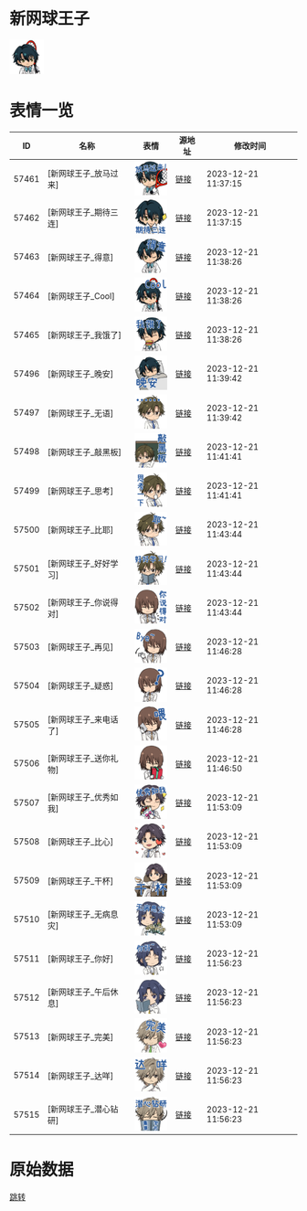 # 新网球王子

<img src="./cover.png" height="60" alt="cover" />

# 表情一览

|ID|名称|表情|源地址|修改时间|
|----|----|----|----|----|
|57461|[新网球王子_放马过来]|<img src="./pic/057461_%5B新网球王子_放马过来%5D.png" height="60" alt="放马过来"/>|[链接](https://i0.hdslb.com/bfs/emote/81dabe43cdcbdcd6fba7eece5866cf8629f592e0.png)|2023-12-21 11:37:15|
|57462|[新网球王子_期待三连]|<img src="./pic/057462_%5B新网球王子_期待三连%5D.png" height="60" alt="期待三连"/>|[链接](https://i0.hdslb.com/bfs/emote/619592b64b9d33399d322c694288b49fef38e8af.png)|2023-12-21 11:37:15|
|57463|[新网球王子_得意]|<img src="./pic/057463_%5B新网球王子_得意%5D.png" height="60" alt="得意"/>|[链接](https://i0.hdslb.com/bfs/emote/af97ce0dfc9d9a5eaf0913b080deb24651d78f04.png)|2023-12-21 11:38:26|
|57464|[新网球王子_Cool]|<img src="./pic/057464_%5B新网球王子_Cool%5D.png" height="60" alt="Cool"/>|[链接](https://i0.hdslb.com/bfs/emote/fa0f5d6285e6aa6dc77017ee0e52fbb71f2a1414.png)|2023-12-21 11:38:26|
|57465|[新网球王子_我饿了]|<img src="./pic/057465_%5B新网球王子_我饿了%5D.png" height="60" alt="我饿了"/>|[链接](https://i0.hdslb.com/bfs/emote/26ddf2696fa6d2872826065fbc88d1f34bbcf179.png)|2023-12-21 11:38:26|
|57496|[新网球王子_晚安]|<img src="./pic/057496_%5B新网球王子_晚安%5D.png" height="60" alt="晚安"/>|[链接](https://i0.hdslb.com/bfs/emote/2f3e1b0a8b84403f4c9408980f0da619a787305f.png)|2023-12-21 11:39:42|
|57497|[新网球王子_无语]|<img src="./pic/057497_%5B新网球王子_无语%5D.png" height="60" alt="无语"/>|[链接](https://i0.hdslb.com/bfs/emote/e9ef02f63cf4415d7571c58984fb223330d0035c.png)|2023-12-21 11:39:42|
|57498|[新网球王子_敲黑板]|<img src="./pic/057498_%5B新网球王子_敲黑板%5D.png" height="60" alt="敲黑板"/>|[链接](https://i0.hdslb.com/bfs/emote/e281f6e8b0d6557cc40a48045f7f8a5e1cfb1c0f.png)|2023-12-21 11:41:41|
|57499|[新网球王子_思考]|<img src="./pic/057499_%5B新网球王子_思考%5D.png" height="60" alt="思考"/>|[链接](https://i0.hdslb.com/bfs/emote/ac6fb55278f512519908131e456234e264fb73d0.png)|2023-12-21 11:41:41|
|57500|[新网球王子_比耶]|<img src="./pic/057500_%5B新网球王子_比耶%5D.png" height="60" alt="比耶"/>|[链接](https://i0.hdslb.com/bfs/emote/a00744840c08d2279e4da2f0bf094d6086cf366e.png)|2023-12-21 11:43:44|
|57501|[新网球王子_好好学习]|<img src="./pic/057501_%5B新网球王子_好好学习%5D.png" height="60" alt="好好学习"/>|[链接](https://i0.hdslb.com/bfs/emote/c8b7e561cb974135ab8ef9fb4baa9282107c11ac.png)|2023-12-21 11:43:44|
|57502|[新网球王子_你说得对]|<img src="./pic/057502_%5B新网球王子_你说得对%5D.png" height="60" alt="你说得对"/>|[链接](https://i0.hdslb.com/bfs/emote/4afc8af96644391599f812083d5d93c7739922e8.png)|2023-12-21 11:43:44|
|57503|[新网球王子_再见]|<img src="./pic/057503_%5B新网球王子_再见%5D.png" height="60" alt="再见"/>|[链接](https://i0.hdslb.com/bfs/emote/5736776a572f1d029dbb85ff7469a48027165667.png)|2023-12-21 11:46:28|
|57504|[新网球王子_疑惑]|<img src="./pic/057504_%5B新网球王子_疑惑%5D.png" height="60" alt="疑惑"/>|[链接](https://i0.hdslb.com/bfs/emote/71aa604145bc3f1bfa47c593f173446ec0820aec.png)|2023-12-21 11:46:28|
|57505|[新网球王子_来电话了]|<img src="./pic/057505_%5B新网球王子_来电话了%5D.png" height="60" alt="来电话了"/>|[链接](https://i0.hdslb.com/bfs/emote/58fb711b755888b015aee13e5046de46f44cd388.png)|2023-12-21 11:46:28|
|57506|[新网球王子_送你礼物]|<img src="./pic/057506_%5B新网球王子_送你礼物%5D.png" height="60" alt="送你礼物"/>|[链接](https://i0.hdslb.com/bfs/emote/fe3b9bd0232d445f6d0cea61d9de1d8f0c4df98a.png)|2023-12-21 11:46:50|
|57507|[新网球王子_优秀如我]|<img src="./pic/057507_%5B新网球王子_优秀如我%5D.png" height="60" alt="优秀如我"/>|[链接](https://i0.hdslb.com/bfs/emote/2f0b021f604f5d037b4f392ab1ec4b70d21b96dc.png)|2023-12-21 11:53:09|
|57508|[新网球王子_比心]|<img src="./pic/057508_%5B新网球王子_比心%5D.png" height="60" alt="比心"/>|[链接](https://i0.hdslb.com/bfs/emote/b83196af660841afa82fcba4872dcb83f10c8f13.png)|2023-12-21 11:53:09|
|57509|[新网球王子_干杯]|<img src="./pic/057509_%5B新网球王子_干杯%5D.png" height="60" alt="干杯"/>|[链接](https://i0.hdslb.com/bfs/emote/693bcfcd5390484c36887aae30b9d2e1f59df2ea.png)|2023-12-21 11:53:09|
|57510|[新网球王子_无病息灾]|<img src="./pic/057510_%5B新网球王子_无病息灾%5D.png" height="60" alt="无病息灾"/>|[链接](https://i0.hdslb.com/bfs/emote/75c51e99077c90e709c45a9d57721caad77848ae.png)|2023-12-21 11:53:09|
|57511|[新网球王子_你好]|<img src="./pic/057511_%5B新网球王子_你好%5D.png" height="60" alt="你好"/>|[链接](https://i0.hdslb.com/bfs/emote/60345d5b87bbc4526d36b48398ac2ae75a093479.png)|2023-12-21 11:56:23|
|57512|[新网球王子_午后休息]|<img src="./pic/057512_%5B新网球王子_午后休息%5D.png" height="60" alt="午后休息"/>|[链接](https://i0.hdslb.com/bfs/emote/ec103e3efc5cee912c4bbadc315e38a4346f5593.png)|2023-12-21 11:56:23|
|57513|[新网球王子_完美]|<img src="./pic/057513_%5B新网球王子_完美%5D.png" height="60" alt="完美"/>|[链接](https://i0.hdslb.com/bfs/emote/2bef1f6656030e497217a4ab7969cc3394dd5b82.png)|2023-12-21 11:56:23|
|57514|[新网球王子_达咩]|<img src="./pic/057514_%5B新网球王子_达咩%5D.png" height="60" alt="达咩"/>|[链接](https://i0.hdslb.com/bfs/emote/cc6b16a50b046f1a4b15888799d51078c2b8d75a.png)|2023-12-21 11:56:23|
|57515|[新网球王子_潜心钻研]|<img src="./pic/057515_%5B新网球王子_潜心钻研%5D.png" height="60" alt="潜心钻研"/>|[链接](https://i0.hdslb.com/bfs/emote/846368c27ccf9bc4096d7826a2bcb25ae15d0d76.png)|2023-12-21 11:56:23|

# 原始数据

[跳转](./raw.json)

